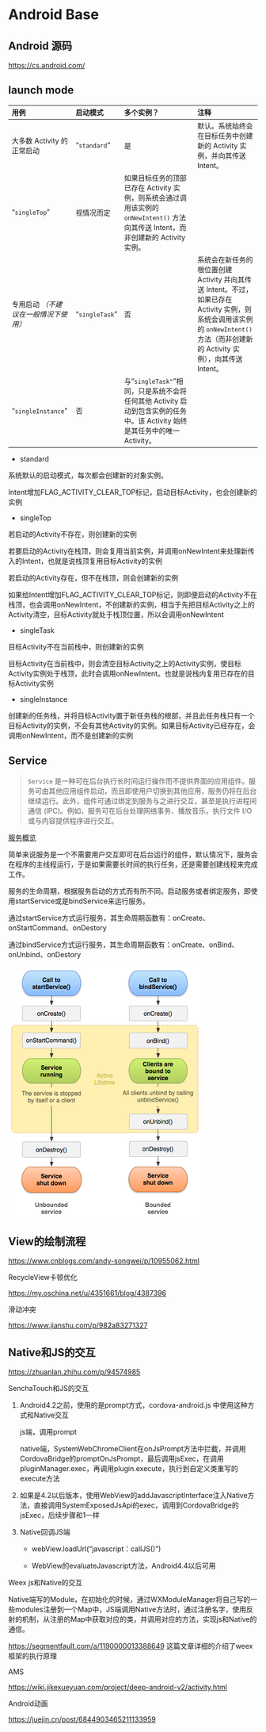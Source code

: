 # Android Base

## Android 源码
https://cs.android.com/

## launch mode

| 用例                                  | 启动模式       | 多个实例？                                                   | 注释                                                         |
| :------------------------------------ | :------------- | :----------------------------------------------------------- | :----------------------------------------------------------- |
| 大多数 Activity 的正常启动            | “`standard`”   | 是                                                           | 默认。系统始终会在目标任务中创建新的 Activity 实例，并向其传送 Intent。 |
| “`singleTop`”                         | 视情况而定     | 如果目标任务的顶部已存在 Activity 实例，则系统会通过调用该实例的 `onNewIntent()` 方法向其传送 Intent，而非创建新的 Activity 实例。 |                                                              |
| 专用启动 *（不建议在一般情况下使用）* | “`singleTask`” | 否                                                           | 系统会在新任务的根位置创建 Activity 并向其传送 Intent。不过，如果已存在 Activity 实例，则系统会调用该实例的 `onNewIntent()` 方法（而非创建新的 Activity 实例），向其传送 Intent。 |
| “`singleInstance`”                    | 否             | 与“`singleTask"`”相同，只是系统不会将任何其他 Activity 启动到包含实例的任务中。该 Activity 始终是其任务中的唯一 Activity。 |                                                              |

- standard

系统默认的启动模式，每次都会创建新的对象实例。

Intent增加FLAG_ACTIVITY_CLEAR_TOP标记，启动目标Activity，也会创建新的实例

- singleTop

若启动的Activity不存在，则创建新的实例

若要启动的Activity在栈顶，则会复用当前实例，并调用onNewIntent来处理新传入的Intent，也就是说栈顶复用目标Activity的实例

若启动的Activity存在，但不在栈顶，则会创建新的实例

如果给Intent增加FLAG_ACTIVITY_CLEAR_TOP标记，则即便启动的Activity不在栈顶，也会调用onNewIntent，不创建新的实例，相当于先把目标Activity之上的Activity清空，目标Activity就处于栈顶位置，所以会调用onNewIntent

- singleTask

目标Activity不在当前栈中，则创建新的实例

目标Activity在当前栈中，则会清空目标Activity之上的Activity实例，使目标Activity实例处于栈顶，此时会调用onNewIntent。也就是说栈内复用已存在的目标Activity实例

- singleInstance

创建新的任务栈，并将目标Activity置于新任务栈的根部，并且此任务栈只有一个目标Activity的实例，不会有其他Activity的实例。如果目标Activity已经存在，会调用onNewIntent，而不是创建新的实例



## Service

> `Service` 是一种可在后台执行长时间运行操作而不提供界面的应用组件。服务可由其他应用组件启动，而且即使用户切换到其他应用，服务仍将在后台继续运行。此外，组件可通过绑定到服务与之进行交互，甚至是执行进程间通信 (IPC)。例如，服务可在后台处理网络事务、播放音乐，执行文件 I/O 或与内容提供程序进行交互。

[服务概览](https://developer.android.com/guide/components/services?hl=zh-cn)

简单来说服务是一个不需要用户交互即可在后台运行的组件，默认情况下，服务会在程序的主线程运行，于是如果需要长时间的执行任务，还是需要创建线程来完成工作。

服务的生命周期，根据服务启动的方式而有所不同。启动服务或者绑定服务，即使用startService或是bindService来运行服务。

通过startService方式运行服务，其生命周期函数有：onCreate、onStartCommand、onDestory

通过bindService方式运行服务，其生命周期函数有：onCreate、onBind、onUnbind、onDestory

![](../assets/service_lifecycle.png)

## 

## View的绘制流程

https://www.cnblogs.com/andy-songwei/p/10955062.html



RecycleView卡顿优化

https://my.oschina.net/u/4351661/blog/4387396



滑动冲突

https://www.jianshu.com/p/982a83271327



## Native和JS的交互

https://zhuanlan.zhihu.com/p/94574985

SenchaTouch和JS的交互

1. Android4.2之前，使用的是prompt方式，cordova-android.js 中使用这种方式和Native交互

   js端，调用prompt

   native端，SystemWebChromeClient在onJsPrompt方法中拦截，并调用CordovaBridge的promptOnJsPrompt，最后调用jsExec，在调用pluginManager.exec，再调用plugin.execute，执行到自定义类重写的execute方法

2. 如果是4.2以后版本，使用WebView的addJavascriptInterface注入Native方法，直接调用SystemExposedJsApi的exec，调用到CordovaBridge的jsExec，后续步骤和1一样

3. Native回调JS端

   - webView.loadUrl(“javascript：callJS()”)

   - WebView的evaluateJavascript方法，Android4.4以后可用

Weex js和Native的交互

Native端写的Module，在初始化的时候，通过WXModuleManager将自己写的一些modules注册到一个Map中，JS端调用Native方法时，通过注册名字，使用反射的机制，从注册的Map中获取对应的类，并调用对应的方法，实现js和Native的通信。

https://segmentfault.com/a/1190000013388649 这篇文章详细的介绍了weex框架的执行原理



AMS

https://wiki.jikexueyuan.com/project/deep-android-v2/activity.html



Android动画

https://juejin.cn/post/6844903465211133959

